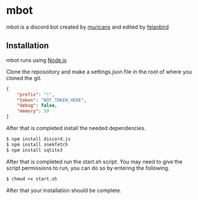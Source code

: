 # mbot
<!--- [![Build Status](https://travis-ci.org/muricans/mbot.svg?branch=master)](https://travis-ci.org/muricans/mbot) -->
<!--- commented out for now -->

mbot is a discord bot created by [muricans](https://www.twitch.tv/muricanslol)
and edited by [felanbird](https://www.twitch.tv/felanbird)

## Installation
mbot runs using [Node.js](https://nodejs.org/)

Clone the reposoitory and make a settings.json file in the root of where you cloned the git.

```json
{
    "prefix": "!",
    "token": "BOT_TOKEN_HERE",
    "debug": false,
    "memory": 50
}
```

After that is completed install the needed dependencies.

```sh
$ npm install discord.js
$ npm install snekfetch
$ npm install sqlite3
```
After that is completed run the start.sh script.
You may need to give the script permissions to run, you can do so by entering the following.

```sh
$ chmod +x start.sh
```

After that your installation should be complete.